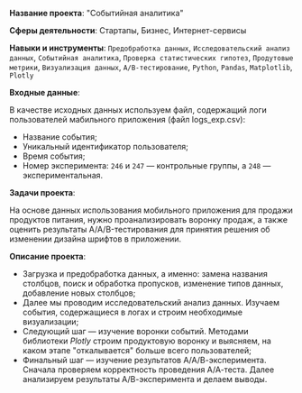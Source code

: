 **Название проекта**: "Событийная аналитика"

**Сферы деятельности**: Стартапы, Бизнес, Интернет-сервисы

**Навыки и инструменты**: `Предобработка данных`, `Исследовательский анализ данных`, `Событийная аналитика`, `Проверка статистических гипотез`, `Продутовые метрики`,  `Визуализация данных`, `А/В-тестирование`, `Python`, `Pandas`, `Matplotlib`, `Plotly`


**Входные данные**:

В качестве исходных данных используем файл, содержащий логи пользователей мабильного приложения (файл logs_exp.csv):

- Название события;
- Уникальный идентификатор пользователя;
- Время события;
- Номер эксперимента: `246` и `247` — контрольные группы, а `248` — экспериментальная.

**Задачи проекта**: 

На основе данных использования мобильного приложения для продажи продуктов питания, нужно проанализировать воронку продаж, а также оценить результаты A/A/B-тестирования для принятия решения об изменении дизайна шрифтов в приложении.

**Описание проекта**:

- Загрузка и предобработка данных, а именно: замена названия столбцов, поиск и обработка пропусков, изменение типов данных, добавление новых столбцов;
- Далее мы проводим исследовательский анализ данных. Изучаем события, содержащиеся в логах и строим необходимые визуализации;
- Следующий шаг — изучение воронки событий. Методами библиотеки *Plotly* строим продуктовую воронку и выясняем, на каком этапе "откалывается" больше всего пользователей;
- Финальный шаг — изучение результатов А/А/В-эксперимента. Сначала проверяем корректность проведения А/А-теста. Далее анализируем результаты А/В-эксперимента и делаем выводы.
